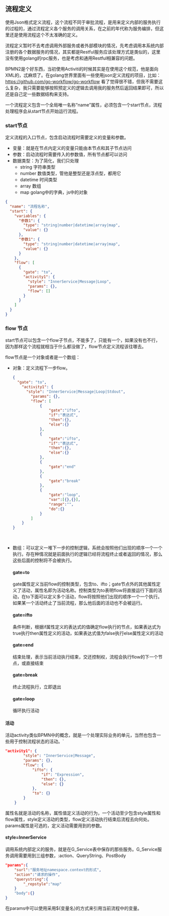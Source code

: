 ##  流程定义

使用Json格式定义流程，这个流程不同于审批流程，是用来定义内部的服务执行的过程的，通过流程定义各个服务的调用关系，在之前的年代称为服务编排，但这里还是使用流程这个不太准确的定义。

流程定义暂时不去考虑调用外部服务或者外部模块的情况，先考虑调用本系统内部注册的各个数据服务的情况，其实都是Restful服务应该处理方式是类似的，这里没有使用golang的rpc服务，也是考虑和通用Restful相兼容的问题。

BPMN2是个好东西，当初使用Activiti的时候其实是在使用这个规范，他是面向XML的，忒麻烦了。在golang世界里面有一些使用json定义流程的项目，比如：https://github.com/go-workflow/go-workflow  看了觉得很不错，但我不需要这么复杂，我只需要能够按照预定义的逻辑去调用我的服务然后返回结果即可，所以还是自己定一些数据结构来支持。

一个流程定义包含一个全局唯一名称“name”属性，必须包含一个start节点，流程处理程序会从start节点开始运行流程。

### start节点

定义流程的入口节点，包含启动流程时需要定义的变量和参数。

* 变量：就是在节点内定义的变量只能由本节点和其子节点访问
* 参数：启动流程时需要传入的参数值，所有节点都可以访问
* 数据类型：为了简化，我们只处理
  * string  字符串类型
  * number  数值类型，管他是整型还是浮点型，都用它
  * datetime 时间类型
  * array 数组
  * map  golang中的字典，js中的对象

``` json
{
  "name": "流程名称",
  "start": {
    "variables": {
      "参数1": {
        "type": "string|number|datetime|array|map",
        "value": {}
      },
      "参数1": {
        "type": "string|number|datetime|array|map",
        "value": {}
      }
    },
    "flow": [
      {
        "gate": "to",
        "activity1": {
          "style": "InnerService|Message|Loop",
          "params": {},
          "flow": []
        }
      }
    ]
  }
}
```

  ### flow 节点

start节点可以包含一个flow子节点，不能多了，只能有一个，如果没有也不行，因为那样这个流程就相当于什么都没做了，flow节点定义流程该往哪去。

flow节点是一个对象或者是一个数组：

* 对象：定义流程下一步flow。

  ```json
  {
  	"gate": "to",
      "activity1": {
      	"style": "InnerService|Message|Loop|Stdout",
          "params": {},
          "flow": [
              {
                  "gate":"ifto",
                  "if":"表达式",
                  "then":{},
                  "else":{}
              },
              {
                  "gate":"ifto",
                  "if":"表达式",
                  "then":{},
                  "else":{}
              },
              {
                  "gate":"end"             
              },
              {
                  "gate":"break"
              },
              {
                  "gate":"loop",
                  "var":[{},{}],
                  "range":"",
                  "do":{} 
              }
          ]
      }
  }
  ```

  ​	

* 数组：可以定义一堆下一步的控制逻辑，系统会按照他们出现的顺序一个一个执行。存在种情况就是前面执行的逻辑已经将流程终止或者返回的情况，那么这些后面的控制将不会被执行。

  #### gate=to

  gate属性定义当前flow的控制类型，包含to、ifto；gate节点外的其他属性定义了活动，属性名即为活动名称。控制类型为to表明flow将直接运行下面的活动，在to下面可以定义多个活动，flow将按照他们出现的顺序一个一个执行。如果某一个活动终止了当前流程，那么他后面的活动也不会被运行。

  #### gate=ifto

  条件判断，根据if属性定义的表达式的值确定flow执行的节点，如果表达式为true执行then属性定义的活动，如果表达式值为false执行else属性定义的活动

  #### gate=end

  结束处理，表示当前活动执行结束，交还控制权，流程会执行flow的下一个节点，或直接结束

  #### gate=break

  终止流程执行，立即退出

  #### gate=loop

  循环执行活动

  

#### 活动

活动activity类似BPMN中的概念，就是一个处理实际业务的单元，当然也包含一些用于控制流程状态的活动。`

```json
"activity1": {
    	"style": "InnerService|Message",
        "params": {},
        "flow": {
        	"ifto": {
            	"if": "Expression",
              	"then": {},
              	"else": {}
            },
            "to": {}
     	}
    }
```



属性名就是活动的名称，属性值定义活动的行为，一个活动至少包含style属性和flow属性，style定义活动的类型，flow定义活动执行结束后流程去向何处。params属性是可选的，定义活动需要用到的参数。

#### style=InnerService

调用系统内部定义的服务，就是在G_Service表中保存的那些服务。G_Service服务调用需要用到三组参数，:action、QueryString、PostBody

```json
"params":{
    "surl":"服务地址namespace.context的形式",
    "action":"请求的操作",
    "querystring":{
        "_repstyle":"map"
    }
    "body":{}
}
```

在params中可以使用采用${变量名}的方式来引用当前流程中的变量。